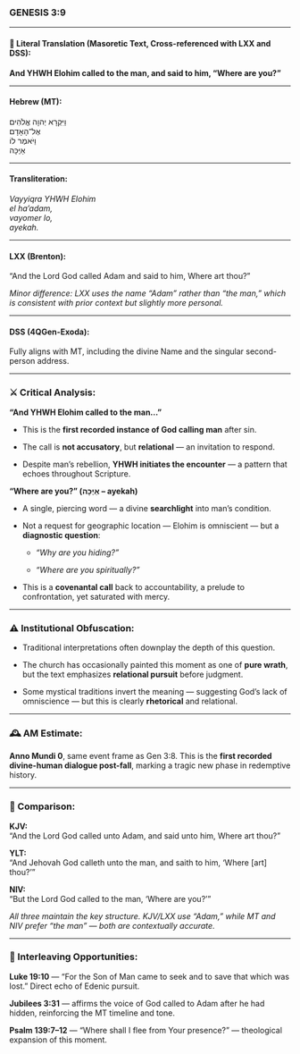 ### **GENESIS 3:9**

---

#### 📜 Literal Translation (Masoretic Text, Cross-referenced with LXX and DSS):

**And YHWH Elohim called to the man, and said to him, “Where are you?”**

---

#### Hebrew (MT):

וַיִּקְרָא יְהוָה אֱלֹהִים  
אֶל־הָאָדָם  
וַיֹּאמֶר לוֹ  
אַיֶּכָּה

---

#### Transliteration:

_Vayyiqra YHWH Elohim  
el ha’adam,  
vayomer lo,  
ayekah._

---

#### LXX (Brenton):

“And the Lord God called Adam and said to him, Where art thou?”

_Minor difference: LXX uses the name “Adam” rather than “the man,” which is consistent with prior context but slightly more personal._

---

#### DSS (4QGen-Exoda):

Fully aligns with MT, including the divine Name and the singular second-person address.

---

### ⚔️ Critical Analysis:

**“And YHWH Elohim called to the man…”**

- This is the **first recorded instance of God calling man** after sin.
    
- The call is **not accusatory**, but **relational** — an invitation to respond.
    
- Despite man’s rebellion, **YHWH initiates the encounter** — a pattern that echoes throughout Scripture.
    

**“Where are you?” (אַיֶּכָּה – ayekah)**

- A single, piercing word — a divine **searchlight** into man’s condition.
    
- Not a request for geographic location — Elohim is omniscient — but a **diagnostic question**:
    
    - _“Why are you hiding?”_
        
    - _“Where are you spiritually?”_
        
- This is a **covenantal call** back to accountability, a prelude to confrontation, yet saturated with mercy.
    

---

### ⚠️ Institutional Obfuscation:

- Traditional interpretations often downplay the depth of this question.
    
- The church has occasionally painted this moment as one of **pure wrath**, but the text emphasizes **relational pursuit** before judgment.
    
- Some mystical traditions invert the meaning — suggesting God’s lack of omniscience — but this is clearly **rhetorical** and relational.
    

---

### 🕰️ AM Estimate:

**Anno Mundi 0**, same event frame as Gen 3:8. This is the **first recorded divine-human dialogue post-fall**, marking a tragic new phase in redemptive history.

---

### 📖 Comparison:

**KJV:**  
“And the Lord God called unto Adam, and said unto him, Where art thou?”

**YLT:**  
“And Jehovah God calleth unto the man, and saith to him, ‘Where [art] thou?’”

**NIV:**  
“But the Lord God called to the man, ‘Where are you?’”

_All three maintain the key structure. KJV/LXX use “Adam,” while MT and NIV prefer “the man” — both are contextually accurate._

---

### 🔗 Interleaving Opportunities:

**Luke 19:10** — “For the Son of Man came to seek and to save that which was lost.” Direct echo of Edenic pursuit.

**Jubilees 3:31** — affirms the voice of God called to Adam after he had hidden, reinforcing the MT timeline and tone.

**Psalm 139:7–12** — “Where shall I flee from Your presence?” — theological expansion of this moment.